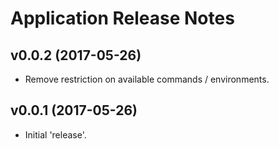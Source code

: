 # Application Release Notes

## v0.0.2 (2017-05-26)
* Remove restriction on available commands / environments.


## v0.0.1 (2017-05-26)
* Initial 'release'.
